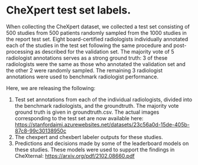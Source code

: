 # CheXpert test set labels.

When collecting the CheXpert dataset, we collected a test set consisting of 500 studies from 500 patients randomly sampled from the 1000 studies in the report test set. Eight board-certified radiologists individually annotated each of the studies in the test set following the same procedure and post-processing as described for the validation set. The majority vote of 5 radiologist annotations serves as a strong ground truth: 3 of these radiologists were the same as those who annotated the validation set and the other 2 were randomly sampled. The remaining 3 radiologist annotations were used to benchmark radiologist performance.

Here, we are releasing the following:
1. Test set annotations from each of the individual radiologists, divided into the benchmark radiologists, and the groundtruth. The majority vote ground truth is given in groundtruth.csv. The actual images corresponding to the test set are now available here: https://stanfordaimi.azurewebsites.net/datasets/23c56a0d-15de-405b-87c8-99c30138950c
2. The chexpert and chexbert labeler outputs for these studies.
3. Predictions and decisions made by some of the leaderboard models on these studies. These models were used to support the findings in CheXternal: https://arxiv.org/pdf/2102.08660.pdf
